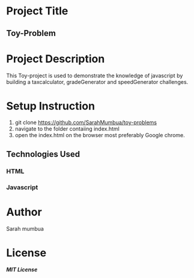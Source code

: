 # Project Title
## Toy-Problem

# Project Description
This Toy-project is used to demonstrate the knowledge of javascript by building a taxcalculator, gradeGenerator and speedGenerator challenges.

# Setup Instruction
1. git clone https://github.com/SarahMumbua/toy-problems
2. navigate to the folder contaiing index.html
3. open the index.html on the browser most preferably Google chrome.


## Technologies Used
### HTML
### Javascript

# Author
Sarah mumbua

# License 
***MIT License***


